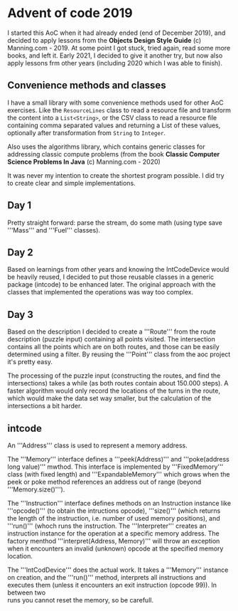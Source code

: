 # Advent of code 2019

I started this AoC when it had  already ended (end of December 2019), and decided to apply lessons from the 
**Objects Design Style Guide** (c) Manning.com - 2019. At some point I got stuck, tried again, read some more books,
and left it. Early 2021, I decided to give it another try, but now also apply lessons frm other years (including 2020 
which I was able to finish).

## Convenience methods and classes
I have a small library with some convenience methods used for other AoC exercises. Like the ```ResourceLines``` class
to read a resource file and transform the content into a ```List<String>```, or the CSV class to read a resource
file containing comma separated values and returning a List of these values, optionally after transformation from
```String``` to ```Integer```.

Also uses the algorithms library, which contains generic classes for addressing classic compute problems (from the book
**Classic Computer Science Problems In Java** (c) Manning.com - 2020)

It was never my intention to create the shortest program possible. I did try to create clear and simple implementations.

## Day 1
Pretty straight forward: parse the stream, do some math (using type save '''Mass''' and '''Fuel''' classes).

## Day 2
Based on learnings from other years and knowing the IntCodeDevice would be heavily reused, I decided to put those 
reusable classes in a generic package (intcode) to be enhanced later. The original approach with the classes that 
implemented the operations was way too complex.

## Day 3
Based on the description I decided to create a '''Route''' from the route description (puzzle input) containing all 
points visited. The intersection contains all the points which are on both routes, and those can be easily determined 
using a filter. By reusing the '''Point''' class from the aoc project it's pretty easy.

The processing of the puzzle input (constructing the routes, and find the intersections) takes a while (as both routes 
contain about 150.000 steps). A faster algorithm would only record the locations of the turns in the route, which would 
make the data set way smaller, but the calculation of the intersections a bit harder. 

## intcode
An '''Address''' class is used to represent a memory address. 

The '''Memory''' interface defines a '''peek(Address)''' and '''poke(address long value)''' mwthod. This interface is 
implemented by '''FixedMemory''' class (with fixed length) and '''ExpandableMemory''' which grows when the peek or poke 
method references an address out of range (beyond '''Memory.size()''').

The '''Instruction''' interface defines methods on an Instruction instance like '''opcode()''' (to obtain the 
intructions opcode), '''size()''' (which returns the length of the instruction, i.e. number of used memory positions), 
and '''run()''' (whoch runs the instruction. The '''Interpreter''' creates an instruction instance for the operation at 
a specific memory address. The factory menthod '''interpret(Address, Memory)''' will throw an exception when it 
encounters an invalid (unknown) opcode at the specified memory location.

The '''IntCodDevice''' does the actual work. It takes a '''Memory''' instance on creation, and the '''run()''' method, 
interprets all instructions and executes them (unless it encounters an exit instruction (opcode 99)). In between two  
runs you cannot reset the memory, so be carefull.